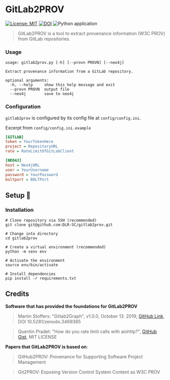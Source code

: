 # GitLab2PROV

[![License: MIT](https://img.shields.io/badge/License-MIT-yellow.svg)](https://opensource.org/licenses/MIT) [![DOI](https://zenodo.org/badge/215042878.svg)](https://zenodo.org/badge/latestdoi/215042878) ![Python application](https://github.com/DLR-SC/gitlab2prov/workflows/Python%20application/badge.svg?branch=master)


> GitLab2PROV is a tool to extract provenance information (W3C PROV) from GitLab repositories.

### Usage
```
usage: gitlab2prov.py [-h] [--provn PROVN] [--neo4j]

Extract provenance information from a GitLab repository.

optional arguments:
  -h, --help     show this help message and exit
  --provn PROVN  output file
  --neo4j        save to neo4j
```

### Configuration
`gitlab2prov` is configured by its config file at `config/config.ini`.

Excerpt from `config/config.ini.example`

```ini
[GITLAB]
token = YourTokenHere
project = RepositoryURL
rate = RateLimitOfGitLabClient

[NEO4J]
host = Neo4jURL
user = YourUsername
password = YourPassword
boltport = BOLTPort
```

## Setup :rocket:
### Installation
```
# Clone repository via SSH (recommended)
git clone git@github.com:DLR-SC/gitlab2prov.git

# Change into directory
cd gitlab2prov

# Create a virtual environment (recommended)
python -m venv env

# Activate the environment
source env/bin/activate

# Install dependencies
pip install -r requirements.txt
```
## Credits
**Software that has provided the foundations for GitLab2PROV**  
> Martin Stoffers: "Gitlab2Graph", v1.0.0, October 13. 2019, [GitHub Link](https://github.com/DLR-SC/Gitlab2Graph), DOI 10.5281/zenodo.3469385  

> Quentin Pradet: "How do you rate limit calls with aiohttp?", [GitHub Gist](https://gist.github.com/pquentin/5d8f5408cdad73e589d85ba509091741), MIT LICENSE


**Papers that GitLab2PROV is based on**:
> GitHub2PROV: Provenance for Supporting Software Project Management 

> Git2PROV: Exposing Version Control System Content as W3C PROV
